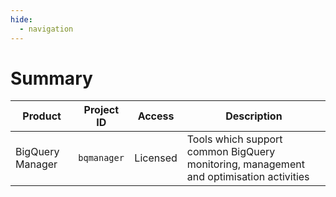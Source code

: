 ```yaml
---
hide:
  - navigation
---
```


# Summary
Product | Project ID | Access | Description
-- | -- | -- | --
BigQuery Manager | `bqmanager` | Licensed | Tools which support common BigQuery monitoring, management and optimisation activities
